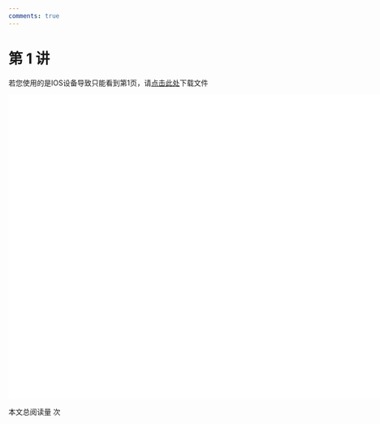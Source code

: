 ```yaml
---
comments: true
---
```


# 第 1 讲

<object data="第 1 讲 基本数据类型与表达式.pdf" type="application/pdf" width="150%" height="800">
    <p>若您使用的是IOS设备导致只能看到第1页，请<a href="第 1 讲 基本数据类型与表达式.pdf">点击此处</a>下载文件</p>
    <iframe src="第 1 讲 基本数据类型与表达式.pdf#navpanes=0" width="500%" height="600" frameborder="0"></iframe>
    
</object>

<span id="busuanzi_container_page_pv">本文总阅读量 <span id="busuanzi_value_page_pv"></span> 次</span>